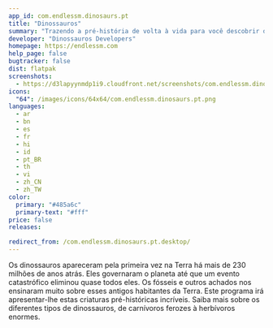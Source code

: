 ```yaml
---
app_id: com.endlessm.dinosaurs.pt
title: "Dinossauros"
summary: "Trazendo a pré-história de volta à vida para você descobrir de novo"
developer: "Dinossauros Developers"
homepage: https://endlessm.com
help_page: false
bugtracker: false
dist: flatpak
screenshots:
  - https://d3lapyynmdp1i9.cloudfront.net/screenshots/com.endlessm.dinosaurs.pt/C/com.endlessm.dinosaurs.pt-screenshot1.jpg
icons:
  "64": /images/icons/64x64/com.endlessm.dinosaurs.pt.png
languages:
  - ar
  - bn
  - es
  - fr
  - hi
  - id
  - pt_BR
  - th
  - vi
  - zh_CN
  - zh_TW
color:
  primary: "#485a6c"
  primary-text: "#fff"
price: false
releases:

redirect_from: /com.endlessm.dinosaurs.pt.desktop/
---
```


<p>Os dinossauros apareceram pela primeira vez na Terra há mais de 230 milhões de anos atrás. Eles governaram o planeta até que um evento catastrófico eliminou quase todos eles. Os fósseis e outros achados nos ensinaram muito sobre esses antigos habitantes da Terra. Este programa irá apresentar-lhe estas criaturas pré-históricas incríveis. Saiba mais sobre os diferentes tipos de dinossauros, de carnívoros ferozes à herbívoros enormes.</p>